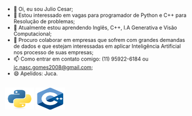- 👋 Oi, eu sou Julio Cesar;
- 👀 Estou interessado em vagas para programador de Python e C++ para Resolução de problemas;
- 🌱 Atualmente estou aprendendo Inglês, C++, I.A Generativa e Visão Computacional;
- 💞️ Procuro colaborar em empresas que sofrem com grandes demandas de dados e que estejam interessadas em aplicar Inteligência Artificial nos processo de suas empresas;
- 📫 Como entrar em contato comigo: (11) 95922-6184 ou jc.nasc.gomes2008@gmail.com;
- 😄 Apelidos: Juca.

<div style="display: inline_block"><br>
  <img align="center" alt="Rafa-Python" height="60" width="80"
    src="https://raw.githubusercontent.com/devicons/devicon/master/icons/python/python-original.svg">
    <img align="center" alt="C++" height="60" width="80" src="https://raw.githubusercontent.com/devicons/devicon/master/icons/cplusplus/cplusplus-original.svg">
</div>

